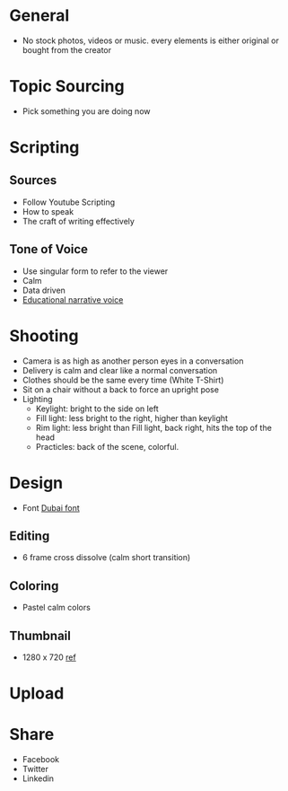 # General

+ No stock photos, videos or music. every elements is either original or bought from the creator


# Topic Sourcing

- Pick something you are doing now

# Scripting

## Sources
- Follow Youtube Scripting
- How to speak
- The craft of writing effectively

## Tone of Voice
+ Use singular form to refer to the viewer
+ Calm
+ Data driven
+ [Educational narrative voice ](https://youtu.be/wfUT6eY0Krw?t=910)

# Shooting

+ Camera is as high as another person eyes in a conversation
+ Delivery is calm and clear like a normal conversation
+ Clothes should be the same every time (White T-Shirt)
+ Sit on a chair without a back to force an upright pose
+ Lighting
  + Keylight: bright to the side on left
  + Fill light: less bright to the right, higher than keylight
  + Rim light: less bright than Fill light, back right, hits the top of the head
  + Practicles: back of the scene, colorful.

# Design 
+ Font [Dubai font](https://dubaifont.com/)
  
## Editing
+ 6 frame cross dissolve (calm short transition)

## Coloring
+ Pastel calm colors

## Thumbnail
+ 1280 x 720 [ref](https://support.google.com/youtube/answer/72431)

# Upload

# Share

+ Facebook
+ Twitter
+ Linkedin
